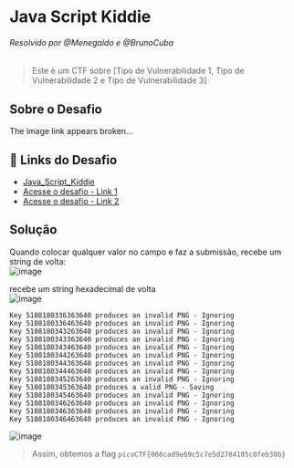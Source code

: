 # Java Script Kiddie  
###### Resolvido por @Menegaldo e @BrunoCuba  
> Este é um CTF sobre [Tipo de Vulnerabilidade 1, Tipo de Vulnerabilidade 2 e Tipo de Vulnerabilidade 3]  

## Sobre o Desafio

The image link appears broken...

## 🔗 Links do Desafio
- [Java_Script_Kiddie](https://play.picoctf.org/practice/challenge/29)
- [Acesse o desafio - Link 1](https://jupiter.challenges.picoctf.org/problem/17205)  
- [Acesse o desafio - Link 2](http://jupiter.challenges.picoctf.org:17205)  

## Solução  

Quando colocar qualquer valor no campo e faz a submissão, recebe um string de volta:<br>
![image](https://github.com/user-attachments/assets/f29b64a1-451c-4a4f-bdbf-38ed2ea0df45)

recebe um string hexadecimal de volta<br>
![image](https://github.com/user-attachments/assets/ed85f336-ba44-4c9b-8254-2682bfce9cff)

```
Key 5108180336363640 produces an invalid PNG - Ignoring
Key 5108180336463640 produces an invalid PNG - Ignoring
Key 5108180343263640 produces an invalid PNG - Ignoring
Key 5108180343363640 produces an invalid PNG - Ignoring
Key 5108180343463640 produces an invalid PNG - Ignoring
Key 5108180344263640 produces an invalid PNG - Ignoring
Key 5108180344363640 produces an invalid PNG - Ignoring
Key 5108180344463640 produces an invalid PNG - Ignoring
Key 5108180345263640 produces an invalid PNG - Ignoring
Key 5108180345363640 produces a valid PNG - Saving
Key 5108180345463640 produces an invalid PNG - Ignoring
Key 5108180346263640 produces an invalid PNG - Ignoring
Key 5108180346363640 produces an invalid PNG - Ignoring
Key 5108180346463640 produces an invalid PNG - Ignoring
```

![image](https://github.com/user-attachments/assets/60493865-d9df-4669-a027-0418e84ad94b)

> Assim, obtemos a flag `picoCTF{066cad9e69c5c7e5d2784185c0feb30b}`  
